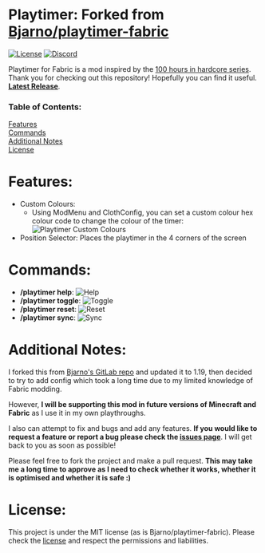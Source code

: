 # Playtimer: Forked from [Bjarno/playtimer-fabric](https://gitlab.com/Bjarno/playtimer-fabric) 
[![License](https://img.shields.io/badge/license-MIT-yellow)](https://github.com/yellowyears/playtimer-fabric/blob/f3d4de96094d574b9a4629d0a2d4c25807481cc7/LICENSE)
[![Discord](https://img.shields.io/badge/discord-%20-blue)](https://discord.gg/Y6GpkRF)

Playtimer for Fabric is a mod inspired by the [100 hours in hardcore series](https://youtu.be/tsvd0d1Q5Fg). Thank you for 
checking out this repository! Hopefully you can find it useful. **[Latest Release](https://github.com/yellowyears/playtimer-fabric/releases/latest)**.

[//]: # (gifs probably need zooming in)

### Table of Contents:

[Features](#features)   
[Commands](#commands)   
[Additional Notes](#additional-notes)  
[License](#license)   

# Features:

- Custom Colours: 
  - Using ModMenu and ClothConfig, you can set a custom colour hex colour code to change the colour of the timer: 
  ![Playtimer Custom Colours](src/main/resources/assets/playtimer/github/playtimer_colour.gif)
- Position Selector: Places the playtimer in the 4 corners of the screen

# Commands:

- **/playtimer help**: ![Help](src/main/resources/assets/playtimer/github/playtimer_help.gif)
- **/playtimer toggle**: ![Toggle](src/main/resources/assets/playtimer/github/playtimer_toggle.gif)
- **/playtimer reset**: ![Reset](src/main/resources/assets/playtimer/github/playtimer_reset2.gif)
- **/playtimer sync**: ![Sync](src/main/resources/assets/playtimer/github/playtimer_sync.gif)

# Additional Notes:

I forked this from [Bjarno's GitLab repo](https://gitlab.com/Bjarno/playtimer-fabric) and updated it to 1.19, then
decided to try to add config which took a long time due to my limited knowledge of Fabric modding.

However, **I will be supporting
this mod in future versions of Minecraft and Fabric** as I use it in my own playthroughs. 

I also can attempt to fix and bugs and add any features. **If you would like to request a feature or report a bug please
check the [issues page](https://github.com/yellowyears/playtimer-fabric/issues)**. I will get back to you as soon as possible!

Please feel free to fork the project and make a pull request. **This may take me a long time to approve as I need to
check whether it works, whether it is optimised and whether it is safe :)**

# License:

This project is under the MIT license (as is Bjarno/playtimer-fabric). Please check the 
[license](https://github.com/yellowyears/playtimer-fabric/blob/f3d4de96094d574b9a4629d0a2d4c25807481cc7/LICENSE) 
and respect the permissions and liabilities.